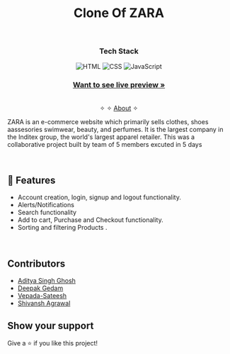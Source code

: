 <h1 align="center"> Clone Of ZARA</h1> 
<br />
<h3 align="center">Tech Stack</h3>
<p align="center">
    <img src="https://img.shields.io/badge/HTML5-E34F26?style=for-the-badge&logo=html5&logoColor=white" alt="HTML" />
    <img src="https://img.shields.io/badge/CSS3-1572B6?style=for-the-badge&logo=css3&logoColor=white" alt="CSS"/>
    <img src="https://img.shields.io/badge/JavaScript-323330?style=for-the-badge&logo=javascript&logoColor=F7DF1E" alt="JavaScript"/> 

</p>

<h3 align="center"><a href="https://fabulous-brioche-d464ac.netlify.app/"><strong>Want to see live preview »</strong></a></h3>

<p align="center"> 
    <br />&#10023;
     &#10023;     
    <a href="#About">About</a> &#10023;
  </p>
  
  ZARA is an e-commerce website which primarily sells clothes, shoes aassesories swimwear, beauty, and perfumes.
  It is the largest company in the Inditex group, the world's largest apparel retailer.
  This was a collaborative project built by team of 5 members excuted in 5 days
  
<br />


## 🚀 Features
- Account creation, login, signup and logout functionality.
- Alerts/Notifications
- Search functionality
- Add to cart, Purchase and Checkout functionality.
- Sorting and filtering Products .



<br/>

## Contributors

- [Aditya Singh Ghosh](https://github.com/Adii1707) 
- [Deepak Gedam](https://github.com/Deep579007)
- [Vepada-Sateesh](https://github.com/vepada_sateesh)
- [Shivansh Agrawal](https://github.com/shvnshgrwl)



## Show your support

Give a ⭐ if you like this project!
